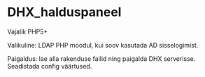# DHX_halduspaneel

Vajalik PHP5+

Valikuline: LDAP PHP moodul, kui soov kasutada AD sisselogimist.

Paigaldus: lae alla rakenduse failid ning paigalda DHX serverisse.
Seadistada config väärtused.
